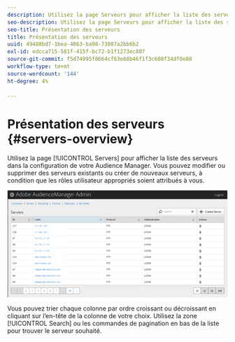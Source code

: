 ```yaml
---
description: Utilisez la page Serveurs pour afficher la liste des serveurs dans la configuration de votre Audience Manager. Vous pouvez modifier ou supprimer des serveurs existants ou créer de nouveaux serveurs, à condition que les rôles utilisateur appropriés soient attribués à vous.
seo-description: Utilisez la page Serveurs pour afficher la liste des serveurs dans la configuration de votre Audience Manager. Vous pouvez modifier ou supprimer des serveurs existants ou créer de nouveaux serveurs, à condition que les rôles utilisateur appropriés soient attribués à vous.
seo-title: Présentation des serveurs
title: Présentation des serveurs
uuid: 49488bd7-1bea-4863-ba98-73087a2bb6b2
exl-id: edcca715-581f-415f-bc72-b1f1273ec807
source-git-commit: f5d74995f0664cf63e68b46f1f3c608f34df0e80
workflow-type: tm+mt
source-wordcount: '144'
ht-degree: 4%

---
```


# Présentation des serveurs {#servers-overview}

Utilisez la page [!UICONTROL Servers] pour afficher la liste des serveurs dans la configuration de votre Audience Manager. Vous pouvez modifier ou supprimer des serveurs existants ou créer de nouveaux serveurs, à condition que les rôles utilisateur appropriés soient attribués à vous.

<!-- c_servers.xml -->

![](assets/servers.png)

Vous pouvez trier chaque colonne par ordre croissant ou décroissant en cliquant sur l’en-tête de la colonne de votre choix. Utilisez la zone [!UICONTROL Search] ou les commandes de pagination en bas de la liste pour trouver le serveur souhaité.
